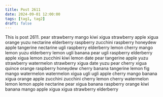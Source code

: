 ```yaml
---
title: Post 2611
date: 2024-09-01 12:00:00
tags: [tag1, tag2]
draft: false
---
```

This is post 2611.
pear
strawberry
mango
kiwi
xigua
strawberry
apple
xigua
orange
yuzu
nectarine
elderberry
raspberry
zucchini
raspberry
honeydew
apple
tangerine
nectarine
ugli
raspberry
elderberry
lemon
cherry
mango
lemon
yuzu
elderberry
lemon
ugli
banana
pear
ugli
raspberry
elderberry
apple
xigua
lemon
zucchini
kiwi
lemon
date
pear
tangerine
apple
yuzu
strawberry
watermelon
strawberry
xigua
date
yuzu
pear
cherry
xigua
quince
orange
raspberry
honeydew
cherry
banana
tangerine
lemon
fig
mango
watermelon
watermelon
xigua
ugli
ugli
apple
cherry
mango
banana
xigua
orange
apple
zucchini
zucchini
cherry
lemon
cherry
watermelon
lemon
lemon
apple
nectarine
pear
xigua
banana
raspberry
orange
kiwi
banana
mango
apple
xigua
xigua
strawberry
elderberry
